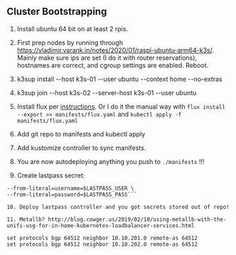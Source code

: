 
## Cluster Bootstrapping

1. Install ubuntu 64 bit on at least 2 rpis.
2. First prep nodes by running through https://vladimir.varank.in/notes/2020/01/raspi-ubuntu-arm64-k3s/. Mainly make sure ips are set (I do it with router reservations), hostnames are correct, and cgroup settings are enabled. Reboot.

3. k3sup install --host k3s-01 --user ubuntu --context home --no-extras

4. k3sup join --host k3s-02 --server-host k3s-01 --user ubuntu

5. Install flux per [instructions](https://fluxcd.io/docs/get-started/). Or I do it the manual way with `flux install --export >> manifests/flux.yaml` and `kubectl apply -f manifests/flux.yaml`

6. Add git repo to manifests and kubectl apply

7. Add kustomize controller to sync manifests.

8. You are now autodeploying anything you push to `./manifests` !!!

9. Create lastpass secret: 
  ```kubectl -n lastpass-controller create secret generic lastpass-creds \
  --from-literal=username=$LASTPASS_USER \
  --from-literal=password=$LASTPASS_PASS```

10. Deploy lastpass controller and you got secrets stored out of repo!

11. Metallb? http://blog.cowger.us/2019/02/10/using-metallb-with-the-unifi-usg-for-in-home-kubernetes-loadbalancer-services.html

set protocols bgp 64512 neighbor 10.10.201.0 remote-as 64512
set protocols bgp 64512 neighbor 10.10.202.0 remote-as 64512